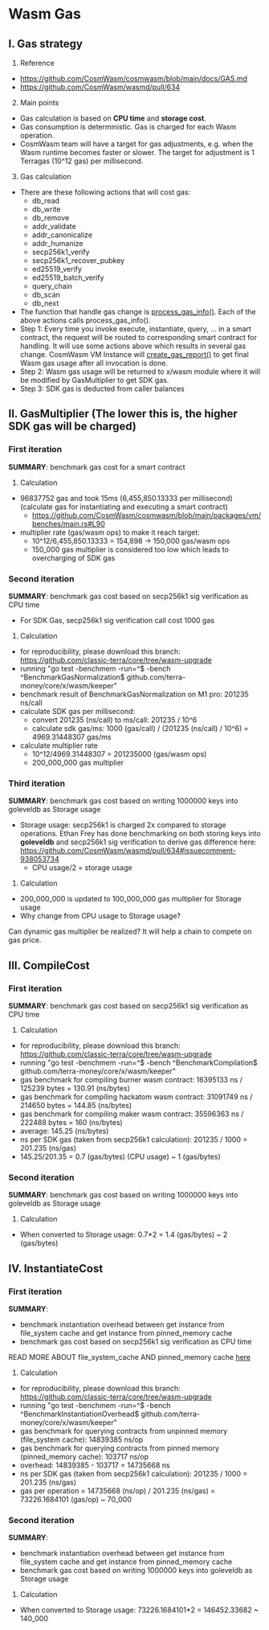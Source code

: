 # Wasm Gas

## I. Gas strategy

1. Reference
- https://github.com/CosmWasm/cosmwasm/blob/main/docs/GAS.md
- https://github.com/CosmWasm/wasmd/pull/634

2. Main points
- Gas calculation is based on **CPU time** and **storage cost**.
- Gas consumption is deterministic. Gas is charged for each Wasm operation. 
- CosmWasm team will have a target for gas adjustments, e.g. when the Wasm runtime becomes faster or slower. The target for adjustment is 1 Terragas (10^12 gas) per millisecond.

3. Gas calculation
- There are these following actions that will cost gas:
    * db_read
    * db_write
    * db_remove
    * addr_validate
    * addr_canonicalize
    * addr_humanize
    * secp256k1_verify
    * secp256k1_recover_pubkey
    * ed25519_verify
    * ed25519_batch_verify
    * query_chain
    * db_scan
    * db_next
- The function that handle gas change is [process_gas_info()](https://github.com/CosmWasm/cosmwasm/blob/main/packages/vm/src/environment.rs#L336). Each of the above actions calls process_gas_info().
- Step 1: Every time you invoke execute, instantiate, query, ... in a smart contract, the request will be routed to corresponding smart contract for handling. It will use some actions above which results in several gas change. CosmWasm VM Instance will [create_gas_report()](https://github.com/CosmWasm/cosmwasm/blob/main/packages/vm/src/instance.rs#L293) to get final Wasm gas usage after all invocation is done.
- Step 2: Wasm gas usage will be returned to x/wasm module where it will be modified by GasMultiplier to get SDK gas.
- Step 3: SDK gas is deducted from caller balances

## II. GasMultiplier (The lower this is, the higher SDK gas will be charged)

### First iteration
**SUMMARY**: benchmark gas cost for a smart contract

1. Calculation
- 96837752 gas and took 15ms (6,455,850.13333 per millisecond) (calculate gas for instantiating and executing a smart contract)
    - https://github.com/CosmWasm/cosmwasm/blob/main/packages/vm/benches/main.rs#L90
- multiplier rate (gas/wasm ops) to make it reach target:
    - 10^12/6,455,850.13333 = 154,898 → 150,000 gas/wasm ops
    - 150_000 gas multiplier is considered too low which leads to overcharging of SDK gas

### Second iteration 
**SUMMARY**: benchmark gas cost based on secp256k1 sig verification as CPU time

- For SDK Gas, secp256k1 sig verification call cost 1000 gas

1. Calculation
- for reproducibility, please download this branch: https://github.com/classic-terra/core/tree/wasm-upgrade
- running "go test -benchmem -run=^$ -bench ^BenchmarkGasNormalization$ github.com/terra-money/core/x/wasm/keeper"
- benchmark result of BenchmarkGasNormalization on M1 pro: 201235 ns/call
- calculate SDK gas per millisecond:
    - convert 201235 (ns/call) to ms/call: 201235 / 10^6
    - calculate sdk gas/ms: 1000 (gas/call) / (201235 (ns/call) / 10^6) = 4969.31448307 gas/ms
- calculate multiplier rate
    - 10^12/4969.31448307 = 201235000 (gas/wasm ops)
    - 200_000_000 gas multiplier

### Third iteration
**SUMMARY**: benchmark gas cost based on writing 1000000 keys into goleveldb as Storage usage

- Storage usage: secp256k1 is charged 2x compared to storage operations. Ethan Frey has done benchmarking on both storing keys into **goleveldb** and secp256k1 sig verification to derive gas difference here: https://github.com/CosmWasm/wasmd/pull/634#issuecomment-938053734
    - CPU usage/2 = storage usage

1. Calculation
- 200_000_000 is updated to 100_000_000 gas multiplier for Storage usage 
- Why change from CPU usage to Storage usage?

Can dynamic gas multiplier be realized? It will help a chain to compete on gas price.

## III. CompileCost

### First iteration
**SUMMARY**: benchmark gas cost based on secp256k1 sig verification as CPU time

1. Calculation
- for reproducibility, please download this branch: https://github.com/classic-terra/core/tree/wasm-upgrade
- running "go test -benchmem -run=^$ -bench ^BenchmarkCompilation$ github.com/terra-money/core/x/wasm/keeper"
- gas benchmark for compiling burner wasm contract: 16395133 ns / 125239 bytes = 130.91 (ns/bytes)
- gas benchmark for compiling hackatom wasm contract: 31091749 ns / 214650 bytes = 144.85 (ns/bytes)
- gas benchmark for compiling maker wasm contract: 35596363 ns / 222488 bytes = 160 (ns/bytes)
- average: 145.25 (ns/bytes)
- ns per SDK gas (taken from secp256k1 calculation): 201235 / 1000 = 201.235 (ns/gas)
- 145.25/201.35 = 0.7 (gas/bytes) (CPU usage) ~ 1 (gas/bytes)

### Second iteration
**SUMMARY**: benchmark gas cost based on writing 1000000 keys into goleveldb as Storage usage

1. Calculation
- When converted to Storage usage: 0.7*2 = 1.4 (gas/bytes) ~ 2 (gas/bytes)

## IV. InstantiateCost

### First iteration
**SUMMARY**: 
* benchmark instantiation overhead between get instance from file_system cache and get instance from pinned_memory cache
* benchmark gas cost based on secp256k1 sig verification as CPU time

READ MORE ABOUT file_system_cache AND pinned_memory cache [here](./wasm_cache.md)

1. Calculation
- for reproducibility, please download this branch: https://github.com/classic-terra/core/tree/wasm-upgrade
- running "go test -benchmem -run=^$ -bench ^BenchmarkInstantiationOverhead$ github.com/terra-money/core/x/wasm/keeper"
- gas benchmark for querying contracts from unpinned memory (file_system cache): 14839385 ns/op
- gas benchmark for querying contracts from pinned memory (pinned_memory cache): 103717 ns/op
- overhead: 14839385 - 103717 = 14735668 ns
- ns per SDK gas (taken from secp256k1 calculation): 201235 / 1000 = 201.235 (ns/gas)
- gas per operation = 14735668 (ns/op) / 201.235 (ns/gas) = 73226.1684101 (gas/op) ~ 70_000

### Second iteration
**SUMMARY**: 
* benchmark instantiation overhead between get instance from file_system cache and get instance from pinned_memory cache
* benchmark gas cost based on writing 1000000 keys into goleveldb as Storage usage

1. Calculation
- When converted to Storage usage: 73226.1684101*2 = 146452.33682 ~ 140_000